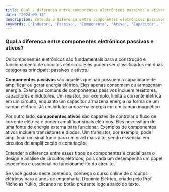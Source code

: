 ```yaml
---
title: Qual a diferença entre componentes eletrônicos passivos e ativos?
date: "2024-09-13"
description: Entenda a diferença entre componentes eletrônicos passivos e ativos no contexto de circuitos elétricos.
keywords: ['Indutor', 'Passivo', 'Componente', 'Ativo', 'Capacitor', 'Transformador', 'Transistor']
---
```


### Qual a diferença entre componentes eletrônicos passivos e ativos?

Os componentes eletrônicos são fundamentais para a construção e funcionamento de circuitos elétricos. Eles podem ser classificados em duas categorias principais: passivos e ativos.

**Componentes passivos** são aqueles que não possuem a capacidade de amplificar ou gerar energia elétrica. Eles apenas consomem ou armazenam energia. Exemplos comuns de componentes passivos incluem resistores, capacitores e indutores. Um resistor, por exemplo, limita a corrente elétrica em um circuito, enquanto um capacitor armazena energia na forma de um campo elétrico. Já um indutor armazena energia em um campo magnético.

Por outro lado, **componentes ativos** são capazes de controlar o fluxo de corrente elétrica e podem amplificar sinais elétricos. Eles necessitam de uma fonte de energia externa para funcionar. Exemplos de componentes ativos incluem transistores e diodos. Um transistor, por exemplo, pode amplificar um sinal fraco para um nível mais alto, sendo essencial em circuitos de amplificação e comutação.

Entender a diferença entre esses tipos de componentes é crucial para o design e análise de circuitos elétricos, pois cada um desempenha um papel específico e essencial no funcionamento do circuito.

Se você gostou deste conteúdo, conheça o curso online de circuitos elétricos para alunos de engenharia, Domínio Elétrico, criado pelo Prof. Nicholas Yukio, clicando no botão presente logo abaixo do texto.